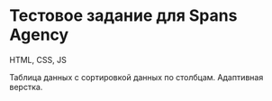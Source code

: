 # Тестовое задание для Spans Agency

HTML, CSS, JS

Таблица данных с сортировкой данных по столбцам.
Адаптивная верстка.